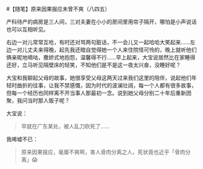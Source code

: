 #【随笔】原来因果报应未曾不爽（八四五）

产科待产的病房是三人间，三对夫妻在小小的房间里用帘子隔开，哪怕是小声说话也可以互相听见。

右边一对儿常常互呛，有时还对骂两句脏话，不一会儿又一起哈哈大笑起来……左边一对儿丈夫来得晚，起先我还暗自觉得她一个人来住院怪可怜的，晚上就听他们俩亲昵地嘀咕，撒娇式地抱怨，温馨得不行……早上起来，大宝说居然比在家睡得还好，立马听见隔壁床的轻笑，不知他们是不是这一夜太兴奋，没睡好呢？

大宝和我聊起父母的故事，她很享受父母这两天过来我们这里的陪伴，说起他们年轻时曲折的往事，让我不禁感慨，因为时代的波澜壮阔，每一个人都有很多故事，但每一个经历也同样离不开当事人那最初一念。说到她父母分别二十年后重新团聚，我问当时那人贩子呢？

大宝说：
> 早就在广东某处，被人乱刀砍死了……

我唏嘘不已：

> 原来因果报应，毫厘不爽啊，害人骨肉分离之人，死状竟也近乎「骨肉分离」😱

